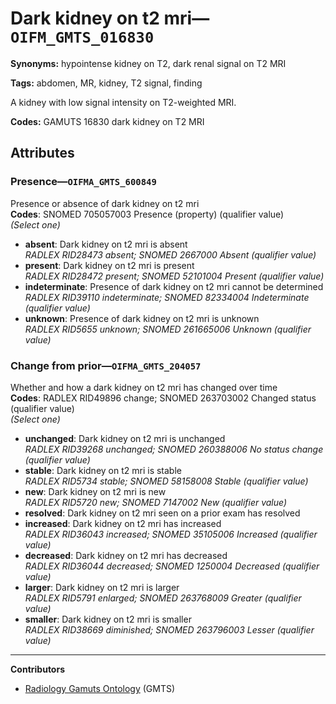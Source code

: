 # Dark kidney on t2 mri—`OIFM_GMTS_016830`

**Synonyms:** hypointense kidney on T2, dark renal signal on T2 MRI

**Tags:** abdomen, MR, kidney, T2 signal, finding

A kidney with low signal intensity on T2-weighted MRI.

**Codes:** GAMUTS 16830 dark kidney on T2 MRI

## Attributes

### Presence—`OIFMA_GMTS_600849`

Presence or absence of dark kidney on t2 mri  
**Codes**: SNOMED 705057003 Presence (property) (qualifier value)  
*(Select one)*

- **absent**: Dark kidney on t2 mri is absent  
_RADLEX RID28473 absent; SNOMED 2667000 Absent (qualifier value)_
- **present**: Dark kidney on t2 mri is present  
_RADLEX RID28472 present; SNOMED 52101004 Present (qualifier value)_
- **indeterminate**: Presence of dark kidney on t2 mri cannot be determined  
_RADLEX RID39110 indeterminate; SNOMED 82334004 Indeterminate (qualifier value)_
- **unknown**: Presence of dark kidney on t2 mri is unknown  
_RADLEX RID5655 unknown; SNOMED 261665006 Unknown (qualifier value)_

### Change from prior—`OIFMA_GMTS_204057`

Whether and how a dark kidney on t2 mri has changed over time  
**Codes**: RADLEX RID49896 change; SNOMED 263703002 Changed status (qualifier value)  
*(Select one)*

- **unchanged**: Dark kidney on t2 mri is unchanged  
_RADLEX RID39268 unchanged; SNOMED 260388006 No status change (qualifier value)_
- **stable**: Dark kidney on t2 mri is stable  
_RADLEX RID5734 stable; SNOMED 58158008 Stable (qualifier value)_
- **new**: Dark kidney on t2 mri is new  
_RADLEX RID5720 new; SNOMED 7147002 New (qualifier value)_
- **resolved**: Dark kidney on t2 mri seen on a prior exam has resolved  
- **increased**: Dark kidney on t2 mri has increased  
_RADLEX RID36043 increased; SNOMED 35105006 Increased (qualifier value)_
- **decreased**: Dark kidney on t2 mri has decreased  
_RADLEX RID36044 decreased; SNOMED 1250004 Decreased (qualifier value)_
- **larger**: Dark kidney on t2 mri is larger  
_RADLEX RID5791 enlarged; SNOMED 263768009 Greater (qualifier value)_
- **smaller**: Dark kidney on t2 mri is smaller  
_RADLEX RID38669 diminished; SNOMED 263796003 Lesser (qualifier value)_

---

**Contributors**

- [Radiology Gamuts Ontology](https://gamuts.net/) (GMTS)